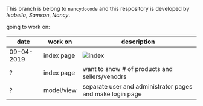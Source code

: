 This branch is belong to `nancydocode` and this respository is developed by _Isabella_, _Samson_, _Nancy_.
 
going to work on:

date       | work on    | description
-----------|------------|---------------
09-04-2019 | index page | ![index](https://user-images.githubusercontent.com/30683150/64276746-aa9a9b80-cf16-11e9-87c5-0c657a42497a.png)
?          | index page | want to show # of products and sellers/venodrs
?          | model/view | separate user and administrator pages and make login page 
           
